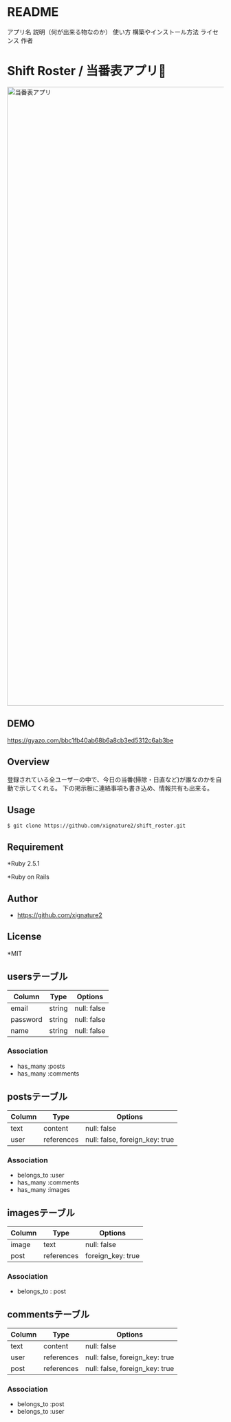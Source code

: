 # README
アプリ名
説明（何が出来る物なのか）
使い方
構築やインストール方法
ライセンス
作者

# Shift Roster / 当番表アプリ:calendar:

<img width="1438" alt="当番表アプリ" src="https://user-images.githubusercontent.com/58798583/87929226-0c2d0f80-cac1-11ea-9dcc-6abececae0ae.png">

## DEMO

https://gyazo.com/bbc1fb40ab68b6a8cb3ed5312c6ab3be

## Overview

登録されている全ユーザーの中で、今日の当番(掃除・日直など)が誰なのかを自動で示してくれる。
下の掲示板に連絡事項も書き込め、情報共有も出来る。

## Usage

`$ git clone https://github.com/xignature2/shift_roster.git`

## Requirement
*Ruby 2.5.1

*Ruby on Rails

## Author

* https://github.com/xignature2

## License

*MIT



## usersテーブル
|Column|Type|Options|
|------|----|-------|
|email|string|null: false|
|password|string|null: false|
|name|string|null: false|
### Association
- has_many :posts
- has_many :comments

## postsテーブル
|Column|Type|Options|
|------|----|-------|
|text|content|null: false|
|user|references|null: false, foreign_key: true|
### Association
- belongs_to :user
- has_many :comments
- has_many :images

## imagesテーブル
|Column|Type|Options|
|------|----|-------|
|image|text|null: false|
|post|references|foreign_key: true|

### Association
- belongs_to : post

## commentsテーブル
|Column|Type|Options|
|------|----|-------|
|text|content|null: false|
|user|references|null: false, foreign_key: true|
|post|references|null: false, foreign_key: true|
### Association
- belongs_to :post
- belongs_to :user
